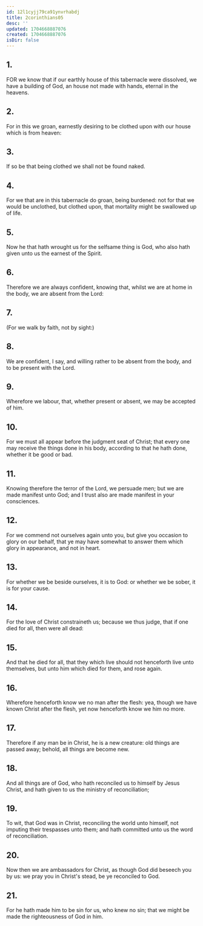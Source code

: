 ```yaml
---
id: 12l1cyjj79ca91ynvrhabdj
title: 2corinthians05
desc: ''
updated: 1704668887076
created: 1704668887076
isDir: false
---
```

## 1.
FOR we know that if our earthly house of this tabernacle were dissolved, we have a building of God, an house not made with hands, eternal in the heavens.
## 2.
For in this we groan, earnestly desiring to be clothed upon with our house which is from heaven:
## 3.
If so be that being clothed we shall not be found naked.
## 4.
For we that are in this tabernacle do groan, being burdened: not for that we would be unclothed, but clothed upon, that mortality might be swallowed up of life.
## 5.
Now he that hath wrought us for the selfsame thing is God, who also hath given unto us the earnest of the Spirit.
## 6.
Therefore we are always confident, knowing that, whilst we are at home in the body, we are absent from the Lord:
## 7.
(For we walk by faith, not by sight:)
## 8.
We are confident, I say, and willing rather to be absent from the body, and to be present with the Lord.
## 9.
Wherefore we labour, that, whether present or absent, we may be accepted of him.
## 10.
For we must all appear before the judgment seat of Christ; that every one may receive the things done in his body, according to that he hath done, whether it be good or bad.
## 11.
Knowing therefore the terror of the Lord, we persuade men; but we are made manifest unto God; and I trust also are made manifest in your consciences.
## 12.
For we commend not ourselves again unto you, but give you occasion to glory on our behalf, that ye may have somewhat to answer them which glory in appearance, and not in heart.
## 13.
For whether we be beside ourselves, it is to God: or whether we be sober, it is for your cause.
## 14.
For the love of Christ constraineth us; because we thus judge, that if one died for all, then were all dead:
## 15.
And that he died for all, that they which live should not henceforth live unto themselves, but unto him which died for them, and rose again.
## 16.
Wherefore henceforth know we no man after the flesh: yea, though we have known Christ after the flesh, yet now henceforth know we him no more.
## 17.
Therefore if any man be in Christ, he is a new creature: old things are passed away; behold, all things are become new.
## 18.
And all things are of God, who hath reconciled us to himself by Jesus Christ, and hath given to us the ministry of reconciliation;
## 19.
To wit, that God was in Christ, reconciling the world unto himself, not imputing their trespasses unto them; and hath committed unto us the word of reconciliation.
## 20.
Now then we are ambassadors for Christ, as though God did beseech you by us: we pray you in Christ's stead, be ye reconciled to God.
## 21.
For he hath made him to be sin for us, who knew no sin; that we might be made the righteousness of God in him.
